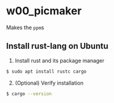 # w00\_picmaker

Makes the `ppm`s

## Install rust-lang on Ubuntu

1. Install rust and its package manager
```bash
$ sudo apt install rustc cargo
```

2. (Optional) Verify installation
```bash
$ cargo --version
```
